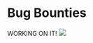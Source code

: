 # Bug Bounties

<span className='working-Bear'>
    WORKING ON IT!
    <img src ="/img/thinking-bear.png"/>
</span>
